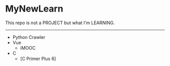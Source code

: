 # MyNewLearn
This repo is not a PROJECT but what I'm LEARNING.

---

- Python Crawler
- Vue
    - iMOOC
- C
    - [C Primer Plus 6]